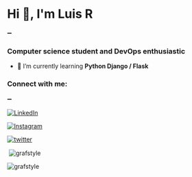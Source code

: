 <h1 align="left">Hi 👋, I'm Luis R</h1>
➖
<h3 align="left">Computer science student and DevOps enthusiastic</h3>


- 🐍 I’m currently learning **Python Django / Flask**


<h3 align="left">Connect with me:</h3>
➖

[![LinkedIn](https://img.shields.io/badge/LinkedIn-0077B5?style=for-the-badge&logo=linkedin&logoColor=white)](https://www.linkedin.com/in/graf-style/)

[![Instagram](https://img.shields.io/badge/Instagram-E4405F?style=for-the-badge&logo=instagram&logoColor=white
)](https://www.instagram.com/graf_style/)

[![twitter](https://img.shields.io/badge/Twitter-1DA1F2?style=for-the-badge&logo=twitter&logoColor=white
)](https://twitter.com/graf_style)

<p align="left">
</p>

<p>&nbsp;<img align="center" src="https://github-readme-stats.vercel.app/api?username=grafstyle&show_icons=true&locale=en" alt="grafstyle" /></p>

<p><img align="center" src="https://github-readme-streak-stats.herokuapp.com/?user=grafstyle&" alt="grafstyle" /></p>
